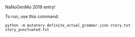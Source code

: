 NaNoGenMo 2019 entry!

To run, use this command:

```
python -m mutatery definite_actual_grammar.json story.txt story_punctuated.txt
```
